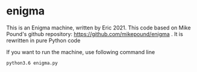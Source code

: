 # enigma
This is an Enigma machine, written by Eric 2021.
This code based on Mike Pound's github repository:
https://github.com/mikepound/enigma .
It is rewritten in pure Python code

If you want to run the machine, use following command line

`
python3.6 enigma.py
`

